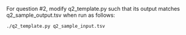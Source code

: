 For question #2, modify q2_template.py such that its output matches q2_sample_output.tsv when run as follows:

    ./q2_template.py q2_sample_input.tsv